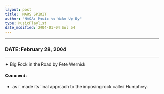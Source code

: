 ```yaml
---
layout: post
title:  MARS SPIRIT
author: "NASA: Music to Wake Up By"
type: MusicPlaylist
date_modified: 2004-01-04:Sol 54
---
```


----
### DATE: February 28, 2004
----
✦ Big Rock in the Road by Pete Wernick

#### Comment:
* as it made its final approach to the imposing rock called Humphrey.
